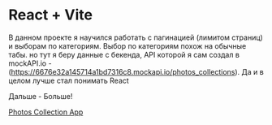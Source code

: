 # React + Vite

В данном проекте я научился работать с пагинацией (лимитом страниц) и выборам по категориям. Выбор по категориям похож на обычные табы. но тут я беру данные с бекенда, API которой я сам создал в mockAPI.io - (https://6676e32a145714a1bd7316c8.mockapi.io/photos_collections). Да и в целом лучше стал понимать React

Дальше - Больше!

[Photos Collection App](https://photos-collection-react-app.vercel.app)
